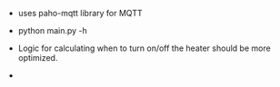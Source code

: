 

* uses paho-mqtt library for MQTT


* python main.py -h

* Logic for calculating when to turn on/off the heater should be more optimized.
* 